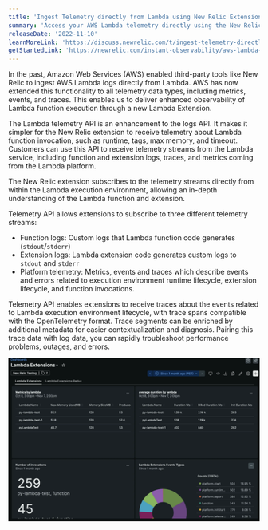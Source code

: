 ```yaml
---
title: 'Ingest Telemetry directly from Lambda using New Relic Extensions'
summary: 'Access your AWS Lambda telemetry directly using the New Relic extension to receive enhanced telemetry data (logs, platform traces, and new performance metrics) directly from Lambda execution environment through a single interface'
releaseDate: '2022-11-10'
learnMoreLink: 'https://discuss.newrelic.com/t/ingest-telemetry-directly-from-lambda-using-new-relic-extensions/190989' 
getStartedLink: 'https://newrelic.com/instant-observability/aws-lambda-telemetry-extension'
---
```


In the past, Amazon Web Services (AWS) enabled third-party tools like New Relic to ingest AWS Lambda logs directly from Lambda. AWS has now extended this functionality to all telemetry data types, including metrics, events, and traces. This enables us to deliver enhanced observability of Lambda function execution through a new Lambda Extension.

The Lambda telemetry API is an enhancement to the logs API. It makes it simpler for the New Relic extension to receive telemetry about Lambda function invocation, such as runtime, tags, max memory, and timeout. Customers can use this API to receive telemetry streams from the Lambda service, including function and extension logs, traces, and metrics coming from the Lambda platform.

The New Relic extension subscribes to the telemetry streams directly from within the Lambda execution environment, allowing an in-depth understanding of the Lambda function and extension.

Telemetry API allows extensions to subscribe to three different telemetry streams:

* Function logs: Custom logs that Lambda function code generates (`stdout`/`stderr`)
* Extension logs: Lambda extension code generates custom logs to `stdout` and `stderr`
* Platform telemetry: Metrics, events and traces which describe events and errors related to execution environment runtime lifecycle, extension lifecycle, and function invocations.

Telemetry API enables extensions to receive traces about the events related to Lambda execution environment lifecycle, with trace spans compatible with the OpenTelemetry format. Trace segments can be enriched by additional metadata for easier contextualization and diagnosis. Pairing this trace data with log data, you can rapidly troubleshoot performance problems, outages, and errors.

![Metrics, events and logs from Lambda Extensions displayed in New Relic](./images/lambda_extensions.webp "Metrics, events and logs from Lambda Extensions displayed in New Relic")

